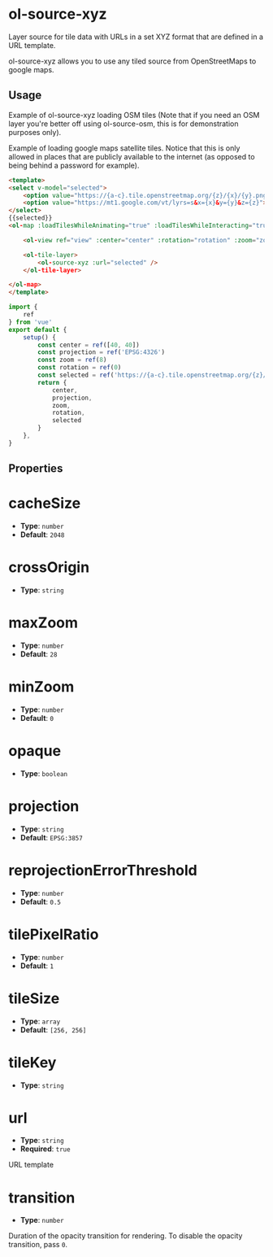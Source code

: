 # ol-source-xyz

Layer source for tile data with URLs in a set XYZ format that are defined in a URL template.

ol-source-xyz allows you to use any tiled source from OpenStreetMaps to google maps.

<script setup>
import XYZSourceDemo from "@demos/XYZSourceDemo.vue"
</script>

<ClientOnly>
<XYZSourceDemo />
</ClientOnly>

## Usage

Example of ol-source-xyz loading OSM tiles (Note that if you need an OSM layer you're better off using ol-source-osm, this is for demonstration purposes only).

Example of loading google maps satellite tiles. Notice that this is only allowed in places that are publicly available to the internet (as opposed to being behind a password for example).

```html
<template>
<select v-model="selected">
    <option value="https://{a-c}.tile.openstreetmap.org/{z}/{x}/{y}.png">OSM</option>
    <option value="https://mt1.google.com/vt/lyrs=s&x={x}&y={y}&z={z}">GOOGLE</option>
</select>
{{selected}}
<ol-map :loadTilesWhileAnimating="true" :loadTilesWhileInteracting="true" style="height:400px">

    <ol-view ref="view" :center="center" :rotation="rotation" :zoom="zoom" :projection="projection" />

    <ol-tile-layer>
        <ol-source-xyz :url="selected" />
    </ol-tile-layer>

</ol-map>
</template>
```

```js
import {
    ref
} from 'vue'
export default {
    setup() {
        const center = ref([40, 40])
        const projection = ref('EPSG:4326')
        const zoom = ref(8)
        const rotation = ref(0)
        const selected = ref('https://{a-c}.tile.openstreetmap.org/{z}/{x}/{y}.png')
        return {
            center,
            projection,
            zoom,
            rotation,
            selected
        }
    },
}
```


## Properties


# cacheSize

- **Type**: `number`
- **Default**: `2048`

# crossOrigin

- **Type**: `string`

# maxZoom

- **Type**: `number`
- **Default**: `28`

# minZoom

- **Type**: `number`
- **Default**: `0`

# opaque

- **Type**: `boolean`

# projection

- **Type**: `string`
- **Default**: `EPSG:3857`

# reprojectionErrorThreshold

- **Type**: `number`
- **Default**: `0.5`

# tilePixelRatio

- **Type**: `number`
- **Default**: `1`

# tileSize

- **Type**: `array`
- **Default**: `[256, 256]`


# tileKey

- **Type**: `string`

# url

- **Type**: `string`
- **Required**: `true`

URL template

# transition

- **Type**: `number`

Duration of the opacity transition for rendering. To disable the opacity transition, pass `0`.

